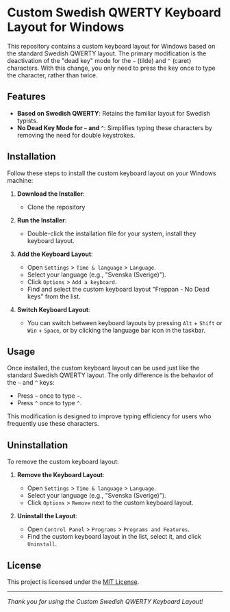 # Custom Swedish QWERTY Keyboard Layout for Windows

This repository contains a custom keyboard layout for Windows based on the standard Swedish QWERTY layout. The primary modification is the deactivation of the "dead key" mode for the `~` (tilde) and `^` (caret) characters. With this change, you only need to press the key once to type the character, rather than twice.

## Features

- **Based on Swedish QWERTY**: Retains the familiar layout for Swedish typists.
- **No Dead Key Mode for `~` and `^`**: Simplifies typing these characters by removing the need for double keystrokes.

## Installation

Follow these steps to install the custom keyboard layout on your Windows machine:

1. **Download the Installer**:
   - Clone the repository

2. **Run the Installer**:
   - Double-click the installation file for your system, install they keyboard layout.

3. **Add the Keyboard Layout**:
   - Open `Settings` > `Time & language` > `Language`.
   - Select your language (e.g., "Svenska (Sverige)").
   - Click `Options` > `Add a keyboard`.
   - Find and select the custom keyboard layout "Freppan - No Dead keys" from the list.

4. **Switch Keyboard Layout**:
   - You can switch between keyboard layouts by pressing `Alt` + `Shift` or `Win` + `Space`, or by clicking the language bar icon in the taskbar.

## Usage

Once installed, the custom keyboard layout can be used just like the standard Swedish QWERTY layout. The only difference is the behavior of the `~` and `^` keys:

- Press `~` once to type `~`.
- Press `^` once to type `^`.

This modification is designed to improve typing efficiency for users who frequently use these characters.

## Uninstallation

To remove the custom keyboard layout:

1. **Remove the Keyboard Layout**:
   - Open `Settings` > `Time & language` > `Language`.
   - Select your language (e.g., "Svenska (Sverige)").
   - Click `Options` > `Remove` next to the custom keyboard layout.

2. **Uninstall the Layout**:
   - Open `Control Panel` > `Programs` > `Programs and Features`.
   - Find the custom keyboard layout in the list, select it, and click `Uninstall`.

## License

This project is licensed under the [MIT License](LICENSE).


---

*Thank you for using the Custom Swedish QWERTY Keyboard Layout!*

